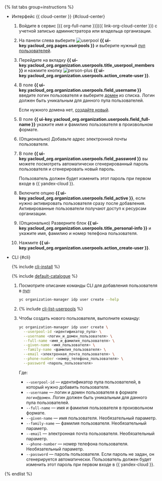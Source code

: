 {% list tabs group=instructions %}

- Интерфейс {{ cloud-center }} {#cloud-center}

  1. Войдите в сервис [{{ org-full-name }}]({{ link-org-cloud-center }}) с учетной записью администратора или владельца организации.
  1. На панели слева выберите ![userpool](../../_assets/organization/userpool.svg) **{{ ui-key.yacloud_org.pages.userpools }}** и выберите нужный [пул пользователей](../../organization/concepts/user-pools.md).
  1. Перейдите на вкладку **{{ ui-key.yacloud_org.organization.userpools.title_userpool_members }}** и нажмите кнопку ![person-plus](../../_assets/console-icons/person-plus.svg) **{{ ui-key.yacloud_org.organization.userpools.action_create-user }}**.
  1. В поле **{{ ui-key.yacloud_org.organization.userpools.field_username }}** введите логин пользователя и выберите [домен](../../organization/concepts/domains.md) из списка. Логин должен быть уникальным для данного пула пользователей.
  
      Если нужного домена нет, [создайте новый](../../organization/operations/user-pools/add-domain.md).
  1. В поле **{{ ui-key.yacloud_org.organization.userpools.field_full-name }}** укажите имя и фамилию пользователя в произвольном формате.  
  1. (Опционально) Добавьте адрес электронной почты пользователя.
  1. В поле **{{ ui-key.yacloud_org.organization.userpools.field_password }}** вы можете посмотреть автоматически сгенерированный пароль пользователя и сгенерировать новый пароль.
  
      Пользователь должен будет изменить этот пароль при первом входе в {{ yandex-cloud }}.
  1. Включите опцию **{{ ui-key.yacloud_org.organization.userpools.field_active }}**, если нужно активировать пользователя сразу после добавления. Активированные пользователи получают доступ к ресурсам организации.
  1. (Опционально) Разверните блок **{{ ui-key.yacloud_org.organization.userpools.title_personal-info }}** и укажите имя, фамилию и номер телефона пользователя.
  1. Нажмите **{{ ui-key.yacloud_org.organization.userpools.action_create-user }}**.

- CLI {#cli}

  {% include [cli-install](../cli-install.md) %}

  {% include [default-catalogue](../default-catalogue.md) %}

  1. Посмотрите описание команды CLI для добавления пользователя в [пул](../../organization/concepts/user-pools.md):

     ```bash
     yc organization-manager idp user create --help
     ```
  1. {% include [cli-list-userpools](./cli-list-userpools.md) %}
  1. Чтобы создать нового пользователя, выполните команду:

     ```bash
     yc organization-manager idp user create \
       --userpool-id <идентификатор_пула> \
       --username <логин_и_домен_пользователя> \
       --full-name <имя_и_фамилия_пользователя> \
       --given-name <имя_пользователя> \
       --family-name <фамилия_пользователя> \
       --email <электронная_почта_пользователя> \
       --phone-number <номер_телефона_пользователя> \
       --password <пароль_пользователя>
     ```

     Где:
     
     * `--userpool-id` — идентификатор пула пользователей, в который нужно добавить пользователя.
     * `--username` — логин и домен пользователя в формате `логин@домен`. Логин должен быть уникальным для данного пула пользователей.
     * `--full-name` — имя и фамилия пользователя в произвольном формате.
     * `--given-name` — имя пользователя. Необязательный параметр.
     * `--family-name` — фамилия пользователя. Необязательный параметр.
     * `--email` — электронная почта пользователя. Необязательный параметр.
     * `--phone-number` — номер телефона пользователя. Необязательный параметр.
     * `--password` — пароль пользователя. Если пароль не задан, он сгенерируется автоматически. Пользователь должен будет изменить этот пароль при первом входе в {{ yandex-cloud }}.

{% endlist %}